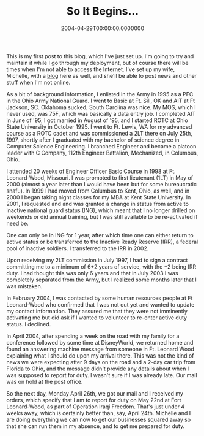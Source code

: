 ﻿---
title: So It Begins...
date: "2004-04-29T00:00:00.0000000"
featuredImage: img/so-it-begins-featured.png
---

This is my first post to this blog, which I've just set up. I'm going to try and maintain it while I go through my deployment, but of course there will be times when I'm not able to access the Internet. I've set up my wife, Michelle, with a [blog](http://armysteve.com/armyspouse) here as well, and she'll be able to post news and other stuff when I'm not online.

As a bit of background information, I enlisted in the Army in 1995 as a PFC in the Ohio Army National Guard. I went to Basic at Ft. Sill, OK and AIT at Ft Jackson, SC. Oklahoma sucked; South Carolina was nice. My MOS, which I never used, was 75F, which was basically a data entry job. I completed AIT in June of '95, I got married in August of '95, and I started ROTC at Ohio State University in October 1995. I went to Ft. Lewis, WA for my advanced course as a ROTC cadet and was commissioned a 2LT there on July 25th, 1997, shortly after I graduated with my bachelor of science degree in Computer Science Engineering. I branched Engineer and became a platoon leader with C Company, 112th Engineer Battalion, Mechanized, in Columbus, Ohio.

I attended 20 weeks of Engineer Officer Basic Course in 1998 at Ft. Leonard-Wood, Missouri. I was promoted to first lieutenant (1LT) in May of 2000 (almost a year later than I would have been but for some bureaucratic snafu). In 1999 I had moved from Columbus to Kent, Ohio, as well, and in 2000 I began taking night classes for my MBA at Kent State University. In 2001, I requested and and was granted a change in status from active to inactive national guard status (ING), which meant that I no longer drilled on weekends or did annual training, but I was still available to be re-activated if need be.

One can only be in ING for 1 year, after which time one can either return to active status or be transferred to the Inactive Ready Reserve (IRR), a federal pool of inactive soldiers. I transferred to the IRR in 2002.

Upon receiving my 2LT commission in July 1997, I had to sign a contract committing me to a minimum of 6+2 years of service, with the +2 being IRR duty. I had thought this was only 6 years and that in July 2003 I was completely separated from the Army, but I realized some months later that I was mistaken.

In February 2004, I was contacted by some human resources people at Ft Leonard-Wood who confirmed that I was not out yet and wanted to update my contact information. They assured me that they were not imminently activating me but did ask if I wanted to volunteer to re-enter active duty status. I declined.

In April 2004, after spending a week on the road with my family for a conference followed by some time at DisneyWorld, we returned home and found an answering machine message from someone in Ft. Leonard Wood explaining what I should do upon my arrival there. This was not the kind of news we were expecting after 9 days on the road and a 2-day car trip from Florida to Ohio, and the message didn't provide any details about when I was supposed to report for duty. I wasn't sure if I was already late. Our mail was on hold at the post office.

So the next day, Monday April 26th, we got our mail and I received my orders, which specify that I am to report for duty on May 22nd at Fort Leonard-Wood, as part of Operation Iraqi Freedom. That's just under 4 weeks away, which is certainly better than, say, April 24th. Michelle and I are doing everything we can now to get our businesses squared away so that she can run them in my absence, and to get me prepared for duty.

